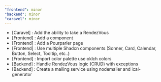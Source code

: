 ```yaml
---
"frontend": minor
"backend": minor
"caravel": minor
---
```


- [Caravel] : Add the ability to take a RendezVous
- [Frontend] : Add a <TakeRendezVousForm /> component
- [Frontend] : Add a Pourparler page
- [Frontend] : Use multiple Shadcn components (Sonner, Card, Calendar, Button, Select, Tooltip, etc..)
- [Frontend] : Import color palette use oklch colors
- [Backend] : Handle RendezVous logic (CRUD) with exceptions
- [Backend] : Create a mailing service using nodemailer and ical-generator
